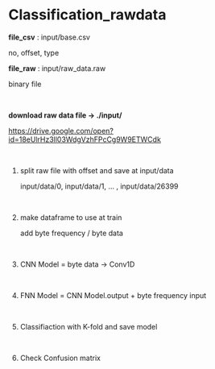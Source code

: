 # Classification_rawdata



**file_csv** : input/base.csv<br>

no, offset, type

**file_raw** : input/raw_data.raw<br>

binary file

<br>

**download raw data file -> ./input/**

https://drive.google.com/open?id=18eUlrHz3ll03WdgVzhFPcCg9W9ETWCdk

<br>

1. split raw file with offset and save at input/data

   input/data/0, input/data/1, … , input/data/26399

   <br>

2. make dataframe to use at train

   add byte frequency / byte data

   <br>

3. CNN Model = byte data -> Conv1D

   <br>

4. FNN Model = CNN Model.output + byte frequency input

   <br>

5. Classifiaction with K-fold and save model

   <br>

6. Check Confusion matrix
